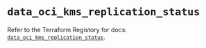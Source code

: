 # `data_oci_kms_replication_status`

Refer to the Terraform Registory for docs: [`data_oci_kms_replication_status`](https://registry.terraform.io/providers/oracle/oci/6.18.0/docs/data-sources/kms_replication_status).
